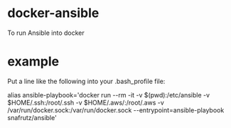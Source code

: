 # docker-ansible
To run Ansible into docker

# example
Put a line like the following into your .bash_profile file:

alias ansible-playbook='docker run --rm -it -v $(pwd):/etc/ansible -v $HOME/.ssh:/root/.ssh -v $HOME/.aws/:/root/.aws -v /var/run/docker.sock:/var/run/docker.sock --entrypoint=ansible-playbook snafrutz/ansible'
